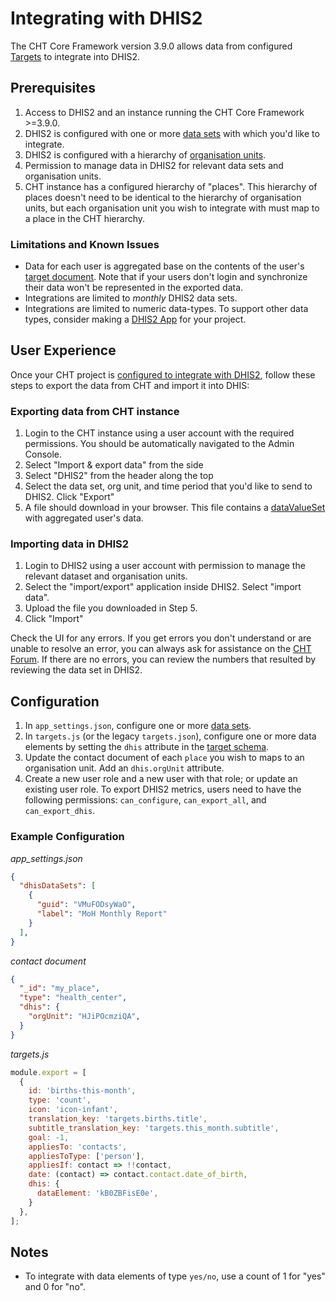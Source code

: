 # Integrating with DHIS2

The CHT Core Framework version 3.9.0 allows data from configured [Targets](./developing-community-health-applications.md#targets) to integrate into DHIS2.

## Prerequisites

1. Access to DHIS2 and an instance running the CHT Core Framework >=3.9.0.
1. DHIS2 is configured with one or more [data sets](https://docs.dhis2.org/2.22/en/user/html/ch06.html) with which you'd like to integrate.
1. DHIS2 is configured with a hierarchy of [organisation units](https://docs.dhis2.org/2.27/en/implementer/html/ch10.html).
1. Permission to manage data in DHIS2 for relevant data sets and organisation units.
1. CHT instance has a configured hierarchy of "places". This hierarchy of places doesn't need to be identical to the hierarchy of organisation units, but each organisation unit you wish to integrate with must map to a place in the CHT hierarchy.

### Limitations and Known Issues

* Data for each user is aggregated base on the contents of the user's [target document](../development/db-schema.md#targets). Note that if your users don't login and synchronize their data won't be represented in the exported data.
* Integrations are limited to _monthly_ DHIS2 data sets.
* Integrations are limited to numeric data-types. To support other data types, consider making a [DHIS2 App](https://docs.dhis2.org/master/en/developer/html/apps_creating_apps.html) for your project.

## User Experience

Once your CHT project is [configured to integrate with DHIS2](#configuration), follow these steps to export the data from CHT and import it into DHIS:

### Exporting data from CHT instance

1. Login to the CHT instance using a user account with the required permissions. You should be automatically navigated to the Admin Console.
1. Select "Import & export data" from the side
1. Select "DHIS2" from the header along the top
1. Select the data set, org unit, and time period that you'd like to send to DHIS2. Click "Export"
1. A file should download in your browser. This file contains a [dataValueSet](https://docs.dhis2.org/master/en/developer/html/webapi_data_values.html) with aggregated user's data.

### Importing data in DHIS2

1. Login to DHIS2 using a user account with permission to manage the relevant dataset and organisation units.
1. Select the "import/export" application inside DHIS2. Select "import data".
1. Upload the file you downloaded in Step 5.
1. Click "Import"

Check the UI for any errors. If you get errors you don't understand or are unable to resolve an error, you can always ask for assistance on the [CHT Forum](https://forum.communityhealthtoolkit.org/c/support/18). If there are no errors, you can review the numbers that resulted by reviewing the data set in DHIS2.

## Configuration

1. In `app_settings.json`, configure one or more [data sets](./app-settings.md#dhis2-data-sets).
1. In `targets.js` (or the legacy `targets.json`), configure one or more data elements by setting the `dhis` attribute in the [target schema](./developing-community-health-applications.md#target-schema).
1. Update the contact document of each `place` you wish to maps to an organisation unit. Add an `dhis.orgUnit` attribute.
1. Create a new user role and a new user with that role; or update an existing user role. To export DHIS2 metrics, users need to have the following permissions: `can_configure`, `can_export_all`, and `can_export_dhis`.

### Example Configuration

*app_settings.json*

```json
{
  "dhisDataSets": [
    {
      "guid": "VMuFODsyWaO",
      "label": "MoH Monthly Report"
    }
  ],
}
```

*contact document*

```json
{
  "_id": "my_place",
  "type": "health_center",
  "dhis": {
    "orgUnit": "HJiPOcmziQA",
  }
}
```

*targets.js*

```javascript
module.export = [
  {
    id: 'births-this-month',
    type: 'count',
    icon: 'icon-infant',
    translation_key: 'targets.births.title',
    subtitle_translation_key: 'targets.this_month.subtitle',
    goal: -1,
    appliesTo: 'contacts',
    appliesToType: ['person'],
    appliesIf: contact => !!contact,
    date: (contact) => contact.contact.date_of_birth,
    dhis: {
      dataElement: 'kB0ZBFisE0e',
    }
  },
];
```

## Notes

* To integrate with data elements of type `yes/no`, use a count of 1 for "yes" and 0 for "no".
